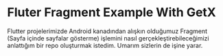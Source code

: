 # Fluter Fragment Example With GetX

Flutter projelerimizde Android kanadından alışkın olduğumuz Fragment (Sayfa içinde sayfalar gösterme) işlemini nasıl gerçekleştirebileceğimizi anlattığım bir repo oluşturmak istedim. Umarım sizlerin de işine yarar.


